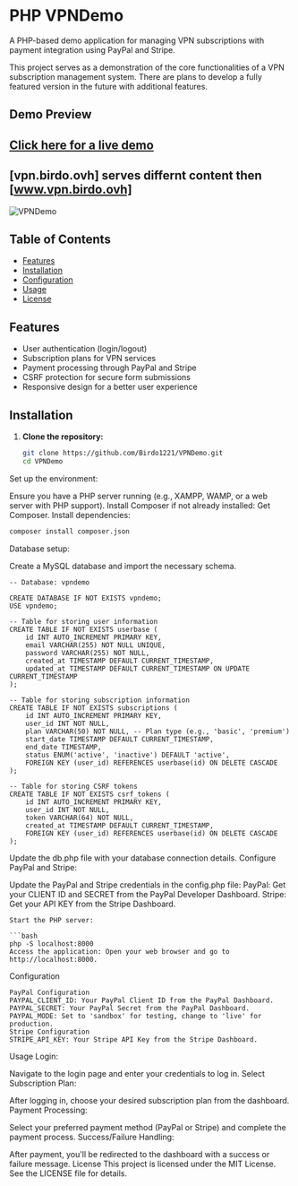 # PHP VPNDemo

A PHP-based demo application for managing VPN subscriptions with payment integration using PayPal and Stripe.

This project serves as a demonstration of the core functionalities of a VPN subscription management system. There are plans to develop a fully featured version in the future with additional features.

## Demo Preview
## **[Click here for a live demo](https://www.vpn.birdo.ovh)**  
## **[vpn.birdo.ovh] serves differnt content then [www.vpn.birdo.ovh]**
![VPNDemo](https://github.com/user-attachments/assets/ea3a1973-7b98-4e29-91d1-6755ee696ea6)

## Table of Contents

- [Features](#features)
- [Installation](#installation)
- [Configuration](#configuration)
- [Usage](#usage)
- [License](#license)

## Features

- User authentication (login/logout)
- Subscription plans for VPN services
- Payment processing through PayPal and Stripe
- CSRF protection for secure form submissions
- Responsive design for a better user experience

## Installation

1. **Clone the repository:**
   ```bash
   git clone https://github.com/Birdo1221/VPNDemo.git
   cd VPNDemo
Set up the environment:

Ensure you have a PHP server running (e.g., XAMPP, WAMP, or a web server with PHP support).
Install Composer if not already installed: Get Composer.
Install dependencies:

```bash
composer install composer.json
```

Database setup:

Create a MySQL database and import the necessary schema.
```mysql
-- Database: vpndemo

CREATE DATABASE IF NOT EXISTS vpndemo;
USE vpndemo;

-- Table for storing user information
CREATE TABLE IF NOT EXISTS userbase (
    id INT AUTO_INCREMENT PRIMARY KEY,
    email VARCHAR(255) NOT NULL UNIQUE,
    password VARCHAR(255) NOT NULL,
    created_at TIMESTAMP DEFAULT CURRENT_TIMESTAMP,
    updated_at TIMESTAMP DEFAULT CURRENT_TIMESTAMP ON UPDATE CURRENT_TIMESTAMP
);

-- Table for storing subscription information
CREATE TABLE IF NOT EXISTS subscriptions (
    id INT AUTO_INCREMENT PRIMARY KEY,
    user_id INT NOT NULL,
    plan VARCHAR(50) NOT NULL, -- Plan type (e.g., 'basic', 'premium')
    start_date TIMESTAMP DEFAULT CURRENT_TIMESTAMP,
    end_date TIMESTAMP,
    status ENUM('active', 'inactive') DEFAULT 'active',
    FOREIGN KEY (user_id) REFERENCES userbase(id) ON DELETE CASCADE
);

-- Table for storing CSRF tokens
CREATE TABLE IF NOT EXISTS csrf_tokens (
    id INT AUTO_INCREMENT PRIMARY KEY,
    user_id INT NOT NULL,
    token VARCHAR(64) NOT NULL,
    created_at TIMESTAMP DEFAULT CURRENT_TIMESTAMP,
    FOREIGN KEY (user_id) REFERENCES userbase(id) ON DELETE CASCADE
);
```
Update the db.php file with your database connection details.
Configure PayPal and Stripe:

Update the PayPal and Stripe credentials in the config.php file:
PayPal: Get your CLIENT ID and SECRET from the PayPal Developer Dashboard.
Stripe: Get your API KEY from the Stripe Dashboard.
```
Start the PHP server:

```bash
php -S localhost:8000
Access the application: Open your web browser and go to http://localhost:8000.
```
Configuration
```
PayPal Configuration
PAYPAL_CLIENT_ID: Your PayPal Client ID from the PayPal Dashboard.
PAYPAL_SECRET: Your PayPal Secret from the PayPal Dashboard.
PAYPAL_MODE: Set to 'sandbox' for testing, change to 'live' for production.
Stripe Configuration
STRIPE_API_KEY: Your Stripe API Key from the Stripe Dashboard.
```
Usage
Login:

Navigate to the login page and enter your credentials to log in.
Select Subscription Plan:

After logging in, choose your desired subscription plan from the dashboard.
Payment Processing:

Select your preferred payment method (PayPal or Stripe) and complete the payment process.
Success/Failure Handling:

After payment, you'll be redirected to the dashboard with a success or failure message.
License
This project is licensed under the MIT License. See the LICENSE file for details.
